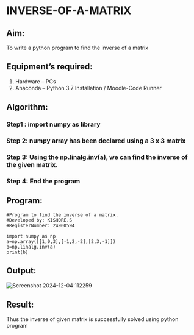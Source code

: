 # INVERSE-OF-A-MATRIX
## Aim:
To write a python program to find the inverse of a matrix
## Equipment’s required:
1. 	Hardware – PCs
2. 	Anaconda – Python 3.7 Installation / Moodle-Code Runner
## Algorithm:
### Step1 : import numpy as library
### Step 2: numpy array has been declared using a 3 x 3 matrix
### Step 3: Using the np.linalg.inv(a), we can find the inverse of the given matrix.
### Step 4: End the program

## Program:

```
#Program to find the inverse of a matrix.
#Developed by: KISHORE.S
#RegisterNumber: 24900594

import numpy as np
a=np.array([[1,0,3],[-1,2,-2],[2,3,-1]])
b=np.linalg.inv(a)
print(b)

```
## Output:
![Screenshot 2024-12-04 112259](https://github.com/user-attachments/assets/8dbcda56-a6cb-4bb8-93ac-7bf97666d801)

## Result:
Thus the inverse of given matrix is successfully solved using python program

